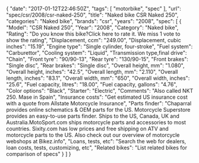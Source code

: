 {
    "date": "2017-01-12T22:46:50Z",
    "tags": [
        "motorbike",
        "spec"
    ],
    "url": "spec\/csr\/2008\/csr-naked-250",
    "title": "Naked bike CSR Naked 250",
    "categories": "Naked bike",
    "brands": "csr",
    "years": "2008",
    "spec": [
        {
            "Model": "CSR Naked 250",
            "Year": "2008",
            "Category": "Naked bike",
            "Rating": "Do you know this bike?Click here to rate it. We miss 1 vote to show the rating",
            "Displacement, ccm": "249.00",
            "Displacement, cubic inches": "15.19",
            "Engine type": "Single cylinder, four-stroke",
            "Fuel system": "Carburettor",
            "Cooling system": "Liquid",
            "Transmission type,final drive": "Chain",
            "Front tyre": "90\/90-13",
            "Rear tyre": "130\/90-15",
            "Front brakes": "Single disc",
            "Rear brakes": "Single disc",
            "Overall height, mm": "1.080",
            "Overall height, inches": "42.5",
            "Overall length, mm": "2.110",
            "Overall length, inches": "83.1",
            "Overall width, mm": "650",
            "Overall width, inches": "25.6",
            "Fuel capacity, litres": "18.00",
            "Fuel capacity, gallons": "4.76",
            "Color options": "Black",
            "Starter": "Electric",
            "Comments": "Also called NKT 250. Mase in Spain",
            "Insurance costs": "Get estimated US insurance cost with a quote from Allstate Motorcycle Insurance",
            "Parts finder": "Chaparral provides online schematics & OEM parts for the US.   Motorcycle Superstore provides an easy-to-use parts finder. Ships to the US, Canada, UK and Australia.MotoSport.com ships motorcycle parts and accessories to most countries.    Sixity.com has low prices and free shipping on ATV and motorcycle parts to the US. Also check out our overview of motorcycle webshops at Bikez.info",
            "Loans, tests, etc": "Search the web for dealers, loan costs, tests, customizing, etc",
            "Related bikes": "List related bikes for comparison of specs"
        }
    ]
}